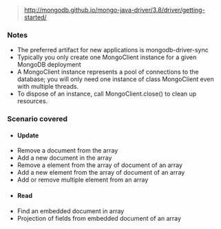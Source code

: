 

> http://mongodb.github.io/mongo-java-driver/3.8/driver/getting-started/

### Notes
- The preferred artifact for new applications is mongodb-driver-sync
- Typically you only create one MongoClient instance for a given MongoDB deployment 
- A MongoClient instance represents a pool of connections to the database; you will only need one instance of class MongoClient even with multiple threads.
- To dispose of an instance, call MongoClient.close() to clean up resources.


### Scenario covered
-  #### Update
-  Remove a document from the array
-  Add a new document in the array
-  Remove a element from the array of document of an array
-  Add a new element from the array of document of an array 
-  Add or remove multiple element from an array
-  #### Read 
-  Find an embedded document in array
-  Projection of fields from embedded document of an array
 
